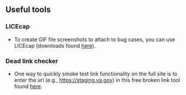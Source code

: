 ## Useful tools

### LICEcap
- To create GIF file screenshots to attach to bug cases, you can use LICEcap (downloads found [here](https://www.cockos.com/licecap/)). 

### Dead link checker 
- One way to quickly smoke test link functionality on the full site is to enter the url (e.g., https://staging.va.gov) in this free broken link tool found [here](https://www.deadlinkchecker.com/). 